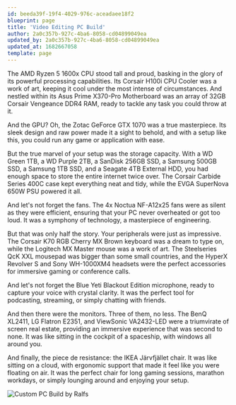 ```yaml
---
id: beeda39f-19f4-4029-976c-aceadaee18f2
blueprint: page
title: 'Video Editing PC Build'
author: 2a0c357b-927c-4ba6-8058-cd04899049ea
updated_by: 2a0c357b-927c-4ba6-8058-cd04899049ea
updated_at: 1682667058
template: page
---
```

The AMD Ryzen 5 1600x CPU stood tall and proud, basking in the glory of its powerful processing capabilities. Its Corsair H100i CPU Cooler was a work of art, keeping it cool under the most intense of circumstances. And nestled within its Asus Prime X370-Pro Motherboard was an array of 32GB Corsair Vengeance DDR4 RAM, ready to tackle any task you could throw at it.

And the GPU? Oh, the Zotac GeForce GTX 1070 was a true masterpiece. Its sleek design and raw power made it a sight to behold, and with a setup like this, you could run any game or application with ease.

But the true marvel of your setup was the storage capacity. With a WD Green 1TB, a WD Purple 2TB, a SanDisk 256GB SSD, a Samsung 500GB SSD, a Samsung 1TB SSD, and a Seagate 4TB External HDD, you had enough space to store the entire internet twice over. The Corsair Carbide Series 400C case kept everything neat and tidy, while the EVGA SuperNova 650W PSU powered it all.

And let's not forget the fans. The 4x Noctua NF-A12x25 fans were as silent as they were efficient, ensuring that your PC never overheated or got too loud. It was a symphony of technology, a masterpiece of engineering.

But that was only half the story. Your peripherals were just as impressive. The Corsair K70 RGB Cherry MX Brown keyboard was a dream to type on, while the Logitech MX Master mouse was a work of art. The Steelseries QcK XXL mousepad was bigger than some small countries, and the HyperX Revolver S and Sony WH-1000XM4 headsets were the perfect accessories for immersive gaming or conference calls.

And let's not forget the Blue Yeti Blackout Edition microphone, ready to capture your voice with crystal clarity. It was the perfect tool for podcasting, streaming, or simply chatting with friends.

And then there were the monitors. Three of them, no less. The BenQ XL2411, LG Flatron E2351, and ViewSonic VA2432-LED were a triumvirate of screen real estate, providing an immersive experience that was second to none. It was like sitting in the cockpit of a spaceship, with windows all around you.

And finally, the piece de resistance: the IKEA Järvfjället chair. It was like sitting on a cloud, with ergonomic support that made it feel like you were floating on air. It was the perfect chair for long gaming sessions, marathon workdays, or simply lounging around and enjoying your setup.

![Custom PC Build by Ralfs](https://md3.imt.garkaklis.com/assets/whatsapp-image-2023-04-28-at-10.28.15.jpeg)
